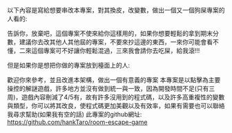 以下內容是寫給想要串改本專案，對其換皮，改變數，做出一個又一個狗屎專案的人看的:

告訴你，放棄吧，這個專案不使來給你這樣用的，如果你想要輕鬆的拿到期末分數，建議你去改其他人其他屆的專案，不要來抄這邊的東西，一來你可能會看不懂，二來這個專案可不好讓你輕鬆混過，三來我會請你去吃屎，給我滾!!!


但是如果你是想把你做的專案放到檯面上的人:

歡迎你來參考，並且改進本架構，做出一個有意義的專案
本專案是以點擊為主要操控的解謎遊戲，許多地方並沒有做到統一與一致，因為開發時間不足(只有三周)，遊戲內容刪減了4/5有，故有許多沒用到的程式碼，以及許多高重複性的變數與類型，你可以將其改良，使程式碼更加美觀以及有效率，如果有需要也可以聯絡我尋求幫助(如果我有空的話)
此專案的github網址: https://github.com/hankTaro/room-escape-game
